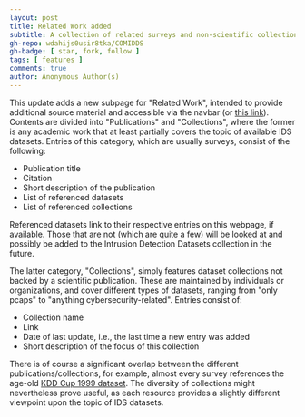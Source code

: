 ```yaml
---
layout: post
title: Related Work added
subtitle: A collection of related surveys and non-scientific collections of IDS datasets
gh-repo: wdahijs0usir8tka/COMIDDS
gh-badge: [ star, fork, follow ]
tags: [ features ]
comments: true
author: Anonymous Author(s)
---
```


This update adds a new subpage for "Related Work", intended to provide additional source material and accessible via the navbar (or [this link](/COMIDDS/content/related_work)).
Contents are divided into "Publications" and "Collections", where the former is any academic work that at least partially covers the topic of available IDS datasets.
Entries of this category, which are usually surveys, consist of the following:
- Publication title
- Citation
- Short description of the publication
- List of referenced datasets
- List of referenced collections

Referenced datasets link to their respective entries on this webpage, if available.
Those that are not (which are quite a few) will be looked at and possibly be added to the Intrusion Detection Datasets collection in the future.

The latter category, "Collections", simply features dataset collections not backed by a scientific publication.
These are maintained by individuals or organizations, and cover different types of datasets, ranging from "only pcaps" to "anything cybersecurity-related".
Entries consist of:
- Collection name
- Link
- Date of last update, i.e., the last time a new entry was added
- Short description of the focus of this collection

There is of course a significant overlap between the different publications/collections, for example, almost every survey references the age-old [KDD Cup 1999 dataset](/COMIDDS/content/datasets/kdd_cup_1999).
The diversity of collections might nevertheless prove useful, as each resource provides a slightly different viewpoint upon the topic of IDS datasets.
